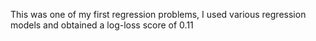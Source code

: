 This was one of my first regression problems, I used various regression models and obtained a log-loss score of 0.11
